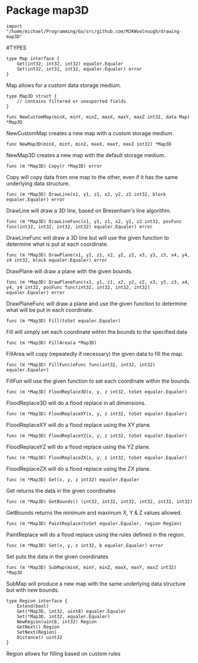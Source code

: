 # Package map3D
    import "/home/michael/Programming/Go/src/github.com/MJKWoolnough/drawing-map3D"


#TYPES

	type Map interface {
	    Get(int32, int32, int32) equaler.Equaler
	    Set(int32, int32, int32, equaler.Equaler) error
	}
Map allows for a custom data storage medium.

	type Map3D struct {
	    // contains filtered or unexported fields
	}

	func NewCustomMap(minX, minY, minZ, maxX, maxY, maxZ int32, data Map) *Map3D
NewCustomMap creates a new map with a custom storage medium.

	func NewMap3D(minX, minY, minZ, maxX, maxY, maxZ int32) *Map3D
NewMap3D creates a new map with the default storage medium.

	func (m *Map3D) Copy(r *Map3D) error
Copy will copy data from one map to the other, even if it has the same underlying data structure.

	func (m *Map3D) DrawLine(x1, y1, z1, x2, y2, z2 int32, block equaler.Equaler) error
DrawLine will draw a 3D line, based on Bresenham's line algorithm.

	func (m *Map3D) DrawLineFunc(x1, y1, z1, x2, y2, z2 int32, posFunc func(int32, int32, int32, int32) equaler.Equaler) error
DrawLineFunc will draw a 3D line but will use the given function to determine what is put at each coordinate.

	func (m *Map3D) DrawPlane(x1, y1, z1, x2, y2, z2, x3, y3, z3, x4, y4, z4 int32, block equaler.Equaler) error
DrawPlane will draw a plane with the given bounds.

	func (m *Map3D) DrawPlaneFunc(x1, y1, z1, x2, y2, z2, x3, y3, z3, x4, y4, z4 int32, posFunc func(int32, int32, int32, int32) equaler.Equaler) error
DrawPlaneFunc will draw a plane and use the given function to determine what will be put in each coordinate.

	func (m *Map3D) Fill(toSet equaler.Equaler)
Fill will simply set each coordinate within the bounds to the specified data

	func (m *Map3D) FillArea(a *Map3D)
FillArea will copy (repeatedly if necessary) the given data to fill the map.

	func (m *Map3D) FillFunc(eFunc func(int32, int32, int32) equaler.Equaler)
FillFun will use the given function to set each coordinate within the bounds.

	func (m *Map3D) FloodReplace3D(x, y, z int32, toSet equaler.Equaler)
FloodReplace3D will do a flood replace in all dimensions.

	func (m *Map3D) FloodReplaceXY(x, y, z int32, toSet equaler.Equaler)
FloodReplaceXY will do a flood replace using the XY plane.

	func (m *Map3D) FloodReplaceYZ(x, y, z int32, toSet equaler.Equaler)
FloodReplaceYZ will do a flood replace using the YZ plane.

	func (m *Map3D) FloodReplaceZX(x, y, z int32, toSet equaler.Equaler)
FloodReplaceZX will do a flood replace using the ZX plane.

	func (m *Map3D) Get(x, y, z int32) equaler.Equaler
Get returns the data in the given coordinates

	func (m *Map3D) GetBounds() (int32, int32, int32, int32, int32, int32)
GetBounds returns the minimum and maximum X, Y & Z values allowed.

	func (m *Map3D) PaintReplace(toSet equaler.Equaler, region Region)
PaintReplace will do a flood replace using the rules defined in the region.

	func (m *Map3D) Set(x, y, z int32, b equaler.Equaler) error
Set puts the data in the given coordinates

	func (m *Map3D) SubMap(minX, minY, minZ, maxX, maxY, maxZ int32) *Map3D
SubMap will produce a new map with the same underlying data structure but with new bounds.

	type Region interface {
	    Extend(bool)
	    Get(*Map3D, int32, uint8) equaler.Equaler
	    Set(*Map3D, int32, equaler.Equaler)
	    NewRegion(uint8, int32) Region
	    GetNext() Region
	    SetNext(Region)
	    Distance() uint32
	}
Region allows for filling based on custom rules



